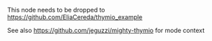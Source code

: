 This node needs to be dropped to https://github.com/EliaCereda/thymio_example

See also https://github.com/jeguzzi/mighty-thymio for mode context

